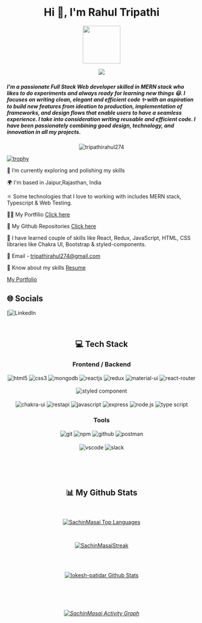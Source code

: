 
<h1 align="center">Hi 👋, I'm Rahul Tripathi</h1>

<div align="center">
  <img src="https://media.giphy.com/media/M9gbBd9nbDrOTu1Mqx/giphy.gif" width="100"/>
</div>

<p align="center">
  <a href="https://github.com/DenverCoder1/readme-typing-svg">
    <img src="https://readme-typing-svg.demolab.com/?lines=Hi! My self Rahul Tripathi 👦🏽; I am a Full-stack%20web%20developer 👨🏻‍💻; Interested in working with team;Curious%20to%20learn%20new%20things !&font=Fira%20Code&center=true&width=440&height=45&color=#37bcf7&vCenter=true&size=22&pause=1000"></a>
</p>


<h3 align="center" an aspiring Full Stack MERN Developer from India.</h3>
<h5>I'm a passionate Full Stack Web developer skilled in MERN stack who likes to do experiments and always ready for learning new things 😃. I focuses on writing clean, elegant and efficient code ✨ with an aspiration to build new features from ideation to production, implementation of frameworks, and design flows that enable users to have a seamless experience. I take into consideration writing reusable and efficient code. I have been passionately combining good design, technology, and innovation in all my projects.</h5>


<p align="center"> <img src="https://komarev.com/ghpvc/?username=tripathirahul274&label=Profile%20views&color=0e75b6&style=flat" alt="tripathirahul274" /> </p>

  [![trophy](https://github-profile-trophy.vercel.app/?username=tripathirahul274&theme=darkhub)](https://github.com/tripathirahul274/github-profile-trophy)


🔭 I’m currently exploring and polishing my skills

🌍 I'm based in Jaipur,Rajasthan, India

⚛️ Some technologies that I love to working with includes MERN stack, Typescript & Web Testing.

👨‍💻 My Portfilio [Click here](https://rahul-tripathi-github-io.netlify.app/)

👀 My Github Repositories [Click here](https://github.com/tripathirahul274?tab=repositories)

🚀 I have learned couple of skills like React, Redux, JavaScript, HTML, CSS libraries like Chakra UI, Bootstrap & styled-components.

📧 Email - tripathirahul274@gmail.com

📄 Know about my skills  [Resume](https://drive.google.com/file/d/1Vi_iRrsy0xQADp83R0D8HyKIyZSfAkXS/view?usp=share_link)


<p><a href="">My Portfolio </a></p>


## 🌐 Socials
[![LinkedIn](https://www.linkedin.com/in/rahul-tripathi-251b52234/)

<br/>

<h2 align="center">💻 Tech Stack</h2>
 <div align="center"><h3 align="center">Frontend / Backend</h3>
<img src="https://img.shields.io/badge/html5-%23E34F26.svg?style=for-the-badge&logo=html5&logoColor=white" align="center" alt="html5">
<img src = "https://img.shields.io/badge/css3-%231572B6.svg?style=for-the-badge&logo=css3&logoColor=white" align="center" alt="css3">
<img src ="https://img.shields.io/badge/MongoDB-%234ea94b.svg?style=for-the-badge&logo=mongodb&logoColor=white" align="center" alt="mongodb">
<img src="https://img.shields.io/badge/React-20232A?style=for-the-badge&logo=react&logoColor=61DAFB"  align="center" alt="reactjs" />
<img src="https://img.shields.io/badge/Redux-593D88?style=for-the-badge&logo=redux&logoColor=white"  align="center" alt="redux" />
<img src="https://img.shields.io/badge/Material%20UI-007FFF?style=for-the-badge&logo=mui&logoColor=white"  align="center" alt="material-ui"/>
 <img src="https://img.shields.io/badge/React_Router-CA4245?style=for-the-badge&logo=react-router&logoColor=white"  align="center" alt="react-router" />
<br/>
<br/>

<img src="https://img.shields.io/badge/styled--components-DB7093?style=for-the-badge&logo=styled-components&logoColor=white"  align="center" alt="styled component" />

<br/>
<br/>
  <img src = "https://img.shields.io/badge/chakra ui-%234ED1C5.svg?style=for-the-badge&logo=chakraui&logoColor=white" align="center" alt="chakra-ui"/>
  <img src="https://img.shields.io/badge/rest api-%23000000.svg?style=for-the-badge&logo=flask&logoColor=white" align="center" alt="restapi"/>
  <img src="https://img.shields.io/badge/javascript-%23323330.svg?style=for-the-badge&logo=javascript&logoColor=%23F7DF1E"  align="center" alt="javascript" />
  <img src="https://img.shields.io/badge/express.js-%23404d59.svg?style=for-the-badge&logo=express&logoColor=%2361DAFB"  align="center" alt="express" />
  <img src="https://img.shields.io/badge/node.js-6DA55F?style=for-the-badge&logo=node.js&logoColor=white"  align="center" alt="node.js"/>
  <img src="https://img.shields.io/badge/typescript-%23007ACC.svg?style=for-the-badge&logo=typescript&logoColor=white"  align="center" alt="type script"/>
</div>


<div align="center"><h3 align="center">Tools</h3>
<!--    <img src="https://img.shields.io/badge/heroku-%23430098.svg?style=for-the-badge&logo=heroku&logoColor=white" align="center" alt="git"/> -->
   <img src="https://img.shields.io/badge/netlify-%23000000.svg?style=for-the-badge&logo=netlify&logoColor=#00C7B7" align="center" alt="git"/>
<!--    <img src="https://img.shields.io/badge/vercel-%23000000.svg?style=for-the-badge&logo=vercel&logoColor=whit" align="center" alt="git"/> -->
  <img src = "https://img.shields.io/badge/NPM-%23000000.svg?style=for-the-badge&logo=npm&logoColor=white" align="center" alt="npm">
  <img src="https://img.shields.io/badge/GitHub-100000?style=for-the-badge&logo=github&logoColor=white"  align="center" alt="github"/>
  <img src ="https://img.shields.io/badge/Postman-FF6C37?style=for-the-badge&logo=postman&logoColor=white" align="center" alt="postman">

   <br/>
  <br/>
   <img src="https://img.shields.io/badge/Visual%20Studio-5C2D91.svg?style=for-the-badge&logo=visual-studio&logoColor=white"  align="center" alt="vscode"/>
   <img src="https://img.shields.io/badge/Slack-4A154B?style=for-the-badge&logo=slack&logoColor=white" align="center" alt="slack"/>
 </div>
</div>

<br/>
<br/>
<br/>
<br/>

<h2 align="center">📊 My Github Stats</h2>
   <br/>
    <p align="center">
  <a href="https://github.com/SachinMasai/github-readme-stats"><img alt="SachinMasai Top Languages" src="https://github-readme-stats.vercel.app/api/top-langs/?username=SachinMasai&langs_count=8&count_private=true&layout=compact&theme=react&hide_border=true&bg_color=0D1117" /></a>
      </p>
     <br/>
   <p align="center">
    <a href="https://github.com/tripathirahul274/github-readme-streak-stats">
        <img title="🔥 Get streak stats for your profile at git.io/streak-stats" alt="SachinMasaiStreak" src="https://github-readme-streak-stats.herokuapp.com/?user=tripathirahul274&hide_border=true&theme=react&hide_border=true&bg_color=0D1117"/>
    </a>
</p>

  <br/>
  <br/>
     <p align="center">
    <a href="https://github.com/tripathirahul274/github-readme-stats"><img alt="lokesh-patidar Github Stats" src="https://github-readme-stats.vercel.app/api?username=tripathirahul274&show_icons=true&locale=en&theme=react&hide_border=true&bg_color=0D1117" alt="tripathirahul" /></a>
    </p>
 <h6 align="center">


<br/>
<br/>

  <br/>

<a href="https://github.com/tripathirahul274/github-readme-activity-graph"><img alt="SachinMasai Activity Graph" src="https://activity-graph.herokuapp.com/graph?username=tripathirahul274&bg_color=0D1117&color=5BCDEC&line=5BCDEC&point=FFFFFF&hide_border=true" /></a>

<br/>
<br/>
